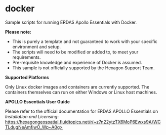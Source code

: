 # docker
Sample scripts for running ERDAS Apollo Essentials with Docker.

**Please note:**
* This is purely a template and not guaranteed to work with your specific environment and setup.
* The scripts will need to be modified or added to, to meet your requirements.
* Pre-requisite knowledge and experience of Docker is assumed.
* This sample is not officially supported by the Hexagon Support Team.

**Supported Platforms**

Only Linux docker images and containers are currently supported. The containers themselves can run on either Windows or Linux host machines.

**APOLLO Essentials User Guide**

Please refer to the official documentation for ERDAS APOLLO Essentials on _Installation and Licensing_:
https://hexagongeospatial.fluidtopics.net/r/~z7n22ytzTX6MoP6Ewxs9A/WCTLdugNeAmfjwO_Wp~A0g>
